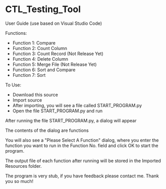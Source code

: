 # CTL_Testing_Tool
User Guide
(use based on Visual Studio Code)

Functions:
- Function 1: Compare
- Function 2: Count Column
- Function 3: Count Record (Not Release Yet)
- Function 4: Delete Column
- Function 5: Merge File (Not Release Yet)
- Function 6: Sort and Compare
- Function 7: Sort


To Use:
- Download this source
- Import source
- After importing, you will see a file called START_PROGRAM.py
- Open the file START_PROGRAM.py and run

After running the file START_PROGRAM.py, a dialog will appear

The contents of the dialog are functions

You will also see a "Please Select A Function" dialog, where you enter the function you want to run in the Function No. field and click OK to start the program.

The output file of each function after running will be stored in the Imported Resources folder.

The program is very stub, if you have feedback please contact me. Thank you so much!